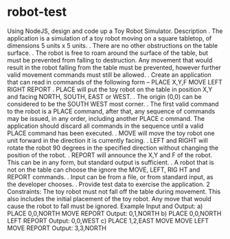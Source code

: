 # robot-test
Using NodeJS, design and code up a Toy Robot Simulator.
Description
. The application is a simulation of a toy robot moving on a square tabletop, of dimensions 5  units x 5 units.
. There are no other obstructions on the table surface.
. The robot is free to roam around the surface of the table, but must be prevented from falling to destruction. Any 
movement that would result in the robot falling from the table must  be prevented, however further valid 
movement commands must still be allowed.
. Create an application that can read in commands of the following form  –
PLACE X,Y,F
MOVE
LEFT
RIGHT
REPORT
. PLACE will put the toy robot on the table in position X,Y and  facing NORTH, SOUTH, EAST or WEST.
. The origin (0,0) can be considered to be the SOUTH WEST most corner.
. The first valid command to the robot is a PLACE command, after that, any sequence of commands may be 
issued, in any order, including another PLACE c ommand. The application should discard all commands in the 
sequence until a valid PLACE command has been executed.
. MOVE will move the toy robot one unit forward in the direction it is currently facing.
. LEFT and RIGHT will rotate the robot 90 degrees in the specified direction without changing the position of the 
robot.
. REPORT will announce the X,Y and F of the robot. This can be in any form, but standard output is sufficient.
. A robot that is not on the table can choose the ignore the MOVE, LEFT, RIG HT and REPORT commands.
. Input can be from a file, or from standard input, as the developer chooses.
. Provide test data to exercise the application. 
2
Constraints:
The toy robot must not fall off the table during movement. This also includes the initial  placement of the toy 
robot.
Any move that would cause the robot to fall must be ignored.
Example Input and Output:
a)
PLACE 0,0,NORTH
MOVE
REPORT
Output: 0,1,NORTH
b)
PLACE 0,0,NORTH
LEFT
REPORT
Output: 0,0,WEST
c)
PLACE 1,2,EAST
MOVE
MOVE
LEFT
MOVE
REPORT
Output: 3,3,NORTH 
